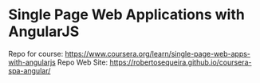 # Single Page Web Applications with AngularJS

Repo for course: https://www.coursera.org/learn/single-page-web-apps-with-angularjs
Repo Web Site: https://robertosequeira.github.io/coursera-spa-angular/
